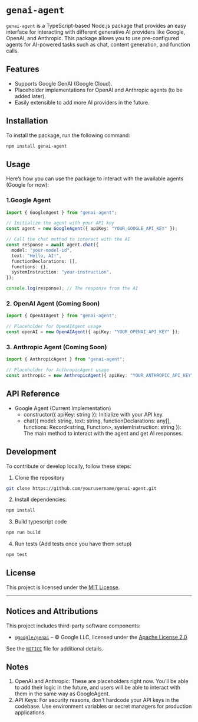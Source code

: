 # `genai-agent`

`genai-agent` is a TypeScript-based Node.js package that provides an easy interface for interacting with different generative AI providers like Google, OpenAI, and Anthropic. This package allows you to use pre-configured agents for AI-powered tasks such as chat, content generation, and function calls.

## Features

- Supports Google GenAI (Google Cloud).
- Placeholder implementations for OpenAI and Anthropic agents (to be added later).
- Easily extensible to add more AI providers in the future.

## Installation

To install the package, run the following command:

```bash
npm install genai-agent
```

## Usage

Here’s how you can use the package to interact with the available agents (Google for now):

### 1.Google Agent

```ts
import { GoogleAgent } from "genai-agent";

// Initialize the agent with your API key
const agent = new GoogleAgent({ apiKey: "YOUR_GOOGLE_API_KEY" });

// Call the chat method to interact with the AI
const response = await agent.chat({
  model: "your-model-id",
  text: "Hello, AI!",
  functionDeclarations: [],
  functions: {},
  systemInstruction: "your-instruction",
});

console.log(response); // The response from the AI
```

### 2. OpenAI Agent (Coming Soon)

```ts
import { OpenAIAgent } from "genai-agent";

// Placeholder for OpenAIAgent usage
const openAI = new OpenAIAgent({ apiKey: "YOUR_OPENAI_API_KEY" });
```

### 3. Anthropic Agent (Coming Soon)

```ts
import { AnthropicAgent } from "genai-agent";

// Placeholder for AnthropicAgent usage
const anthropic = new AnthropicAgent({ apiKey: "YOUR_ANTHROPIC_API_KEY" });
```

## API Reference

- Google Agent (Current Implementation)
  - constructor({ apiKey: string }): Initialize with your API key.
  - chat({ model: string, text: string, functionDeclarations: any[], functions: Record<string, Function>, systemInstruction: string }): The main method to interact with the agent and get AI responses.

## Development

To contribute or develop locally, follow these steps:

1. Clone the repository

```bash
git clone https://github.com/yourusername/genai-agent.git
```

2. Install dependencies:

```bash
npm install
```

3. Build typescript code

```bash
npm run build
```

4. Run tests (Add tests once you have them setup)

```bash
npm test
```

## License

This project is licensed under the [MIT License](./LICENSE).

---

## Notices and Attributions

This project includes third-party software components:

- [`@google/genai`](https://www.npmjs.com/package/@google/genai) – © Google LLC, licensed under the [Apache License 2.0](https://www.apache.org/licenses/LICENSE-2.0)

See the [`NOTICE`](./NOTICE) file for additional details.

## Notes

1. OpenAI and Anthropic: These are placeholders right now. You’ll be able to add their logic in the future, and users will be able to interact with them in the same way as GoogleAgent.
2. API Keys: For security reasons, don't hardcode your API keys in the codebase. Use environment variables or secret managers for production applications.
